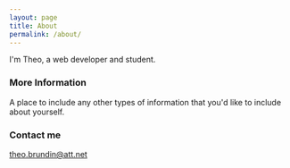 ```yaml
---
layout: page
title: About
permalink: /about/
---
```


I'm Theo, a web developer and student.

### More Information

A place to include any other types of information that you'd like to include about yourself.

### Contact me

[theo.brundin@att.net](theo.brundin@att.net)
